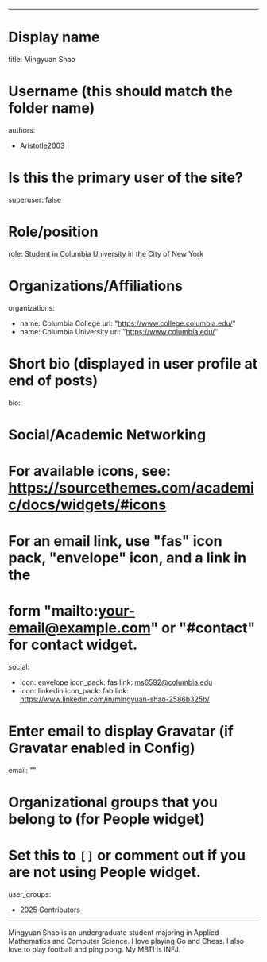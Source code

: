 
---
# Display name
title: Mingyuan Shao

# Username (this should match the folder name)
authors:
  - Aristotle2003

# Is this the primary user of the site?
superuser: false

# Role/position
role: Student in Columbia University in the City of New York

# Organizations/Affiliations
organizations:
  - name: Columbia College
    url: "https://www.college.columbia.edu/"
  - name: Columbia University
    url: "https://www.columbia.edu/"

# Short bio (displayed in user profile at end of posts)
bio:

# Social/Academic Networking
# For available icons, see: https://sourcethemes.com/academic/docs/widgets/#icons
#   For an email link, use "fas" icon pack, "envelope" icon, and a link in the
#   form "mailto:your-email@example.com" or "#contact" for contact widget.
social:
  - icon: envelope
    icon_pack: fas
    link: ms6592@columbia.edu
  - icon: linkedin
    icon_pack: fab
    link: https://www.linkedin.com/in/mingyuan-shao-2586b325b/

# Enter email to display Gravatar (if Gravatar enabled in Config)
email: ""

# Organizational groups that you belong to (for People widget)
#   Set this to `[]` or comment out if you are not using People widget.
user_groups:
  - 2025 Contributors
---

Mingyuan Shao is an undergraduate student majoring in Applied Mathematics and Computer Science. I love playing Go and Chess. I also love to play football and ping pong. My MBTI is INFJ. 
